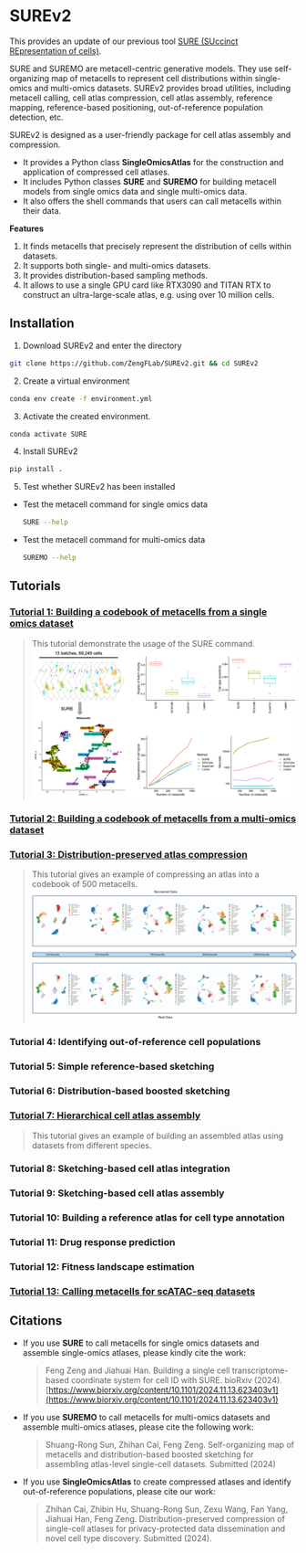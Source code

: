 # SUREv2
This provides an update of our previous tool [SURE (SUccinct REpresentation of cells)](https://github.com/ZengFLab/SURE).

SURE and SUREMO are metacell-centric generative models. They use self-organizing map of metacells to represent cell distributions within 
single-omics and multi-omics datasets. SUREv2 provides broad utilities, including metacell calling, cell atlas compression, cell atlas assembly, reference mapping, reference-based positioning,
out-of-reference population detection, etc. 

SUREv2 is designed as a user-friendly package for cell atlas assembly and compression. 
- It provides a Python class **SingleOmicsAtlas** for the construction and application of compressed cell atlases. 
- It includes Python classes **SURE** and **SUREMO** for building metacell models from single omics data and single multi-omics data.
- It also offers the shell commands that users can call metacells within their data. 

**Features**
1. It finds metacells that precisely represent the distribution of cells within datasets.
2. It supports both single- and multi-omics datasets.
3. It provides distribution-based sampling methods.
4. It allows to use a single GPU card like RTX3090 and TITAN RTX to construct an ultra-large-scale atlas, e.g. using over 10 million cells.

## Installation
1. Download SUREv2 and enter the directory
```bash
git clone https://github.com/ZengFLab/SUREv2.git && cd SUREv2
```

2. Create a virtual environment
```bash
conda env create -f environment.yml
```

3. Activate the created environment. 
```bash
conda activate SURE
```

4. Install SUREv2
```bash
pip install .
```

5. Test whether SUREv2 has been installed
- Test the metacell command for single omics data
    ```bash
    SURE --help
    ```
- Test the metacell command for multi-omics data
    ```bash
    SUREMO --help
    ```

## Tutorials

### [Tutorial 1: Building a codebook of metacells from a single omics dataset](./Tutorial/tutorial_1/metacell_call_for_single_omics_dataset.ipynb)
> This tutorial demonstrate the usage of the SURE command.
![](./img/SURE.png)

### [Tutorial 2: Building a codebook of metacells from a multi-omics dataset](./Tutorial/tutorial_2/metacell_call_for_multi_omics_dataset.ipynb)
### [Tutorial 3: Distribution-preserved atlas compression](./Tutorial/tutorial_3/atlas_compression.ipynb)
> This tutorial gives an example of compressing an atlas into a codebook of 500 metacells.
![](./img/extended_fig7.svg)

### Tutorial 4: Identifying out-of-reference cell populations
### Tutorial 5: Simple reference-based sketching
### Tutorial 6: Distribution-based boosted sketching
### [Tutorial 7: Hierarchical cell atlas assembly](./Tutorial/tutorial_7/hierarchical_assembly.ipynb)
> This tutorial gives an example of building an assembled atlas using datasets from different species. 

### Tutorial 8: Sketching-based cell atlas integration
### Tutorial 9: Sketching-based cell atlas assembly
### Tutorial 10: Building a reference atlas for cell type annotation
### Tutorial 11: Drug response prediction
### Tutorial 12: Fitness landscape estimation
### [Tutorial 13: Calling metacells for scATAC-seq datasets](./Tutorial/tutorial_13/metacell_call_for_single_ATACseq_dataset.ipynb)

## Citations
- If you use **SURE** to call metacells for single omics datasets and assemble single-omics atlases, please kindly cite the work:
    
    >Feng Zeng and Jiahuai Han. Building a single cell transcriptome-based coordinate system for cell ID with SURE. bioRxiv (2024). [https://www.biorxiv.org/content/10.1101/2024.11.13.623403v1](https://www.biorxiv.org/content/10.1101/2024.11.13.623403v1)
    

- If you use **SUREMO** to call metacells for multi-omics datasets and assemble multi-omics atlases, please cite the following work:
    
    >Shuang-Rong Sun, Zhihan Cai, Feng Zeng. Self-organizing map of metacells and distribution-based boosted sketching for assembling atlas-level single-cell datasets. Submitted (2024)
    

- If you use **SingleOmicsAtlas** to create compressed atlases and identify out-of-reference populations, please cite our work:
    
    >Zhihan Cai, Zhibin Hu, Shuang-Rong Sun, Zexu Wang, Fan Yang, Jiahuai Han, Feng Zeng. Distribution-preserved compression of single-cell atlases for privacy-protected data dissemination and novel cell type discovery. Submitted (2024).
    